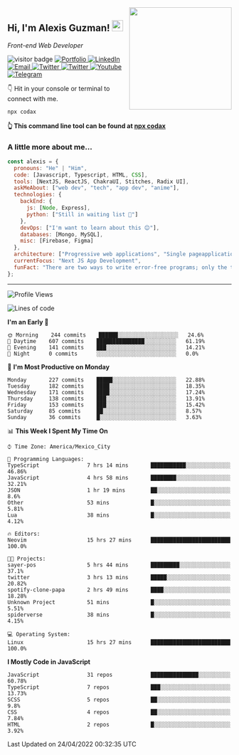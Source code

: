 <img align='right' src="https://media.giphy.com/media/M9gbBd9nbDrOTu1Mqx/giphy.gif" width="230">
<h2>Hi, I'm Alexis Guzman! <img src="https://media.giphy.com/media/hvRJCLFzcasrR4ia7z/giphy.gif" width="25px"></h2>
<p><em>Front-end Web Developer</em></p>

<p>
  <img src="https://visitor-badge.glitch.me/badge?page_id=a12989x.a12989x&left_color=black&right_color=gray" alt="visitor badge"/>
  <a href='https://www.codingcodax.dev/' target='_blank'>
    <img alt='Portfolio' src='https://img.shields.io/badge/Portfolio-black?logo=vercel&style=flat-square'>
  </a>
  <a href='https://linkedin.com/in/codax/' target='_blank'>
    <img alt='LinkedIn' src='https://img.shields.io/badge/LinkedIn-black?logo=LinkedIn&style=flat-square'>
  </a>
  <a href='mailto:codaxtech@gmail.com' target='_blank'>
    <img alt='Email' src='https://img.shields.io/badge/Email-black?logo=Gmail&style=flat-square'>
  </a>
  <a href='https://twitter.com/codingcodax' target='_blank'>
    <img alt='Twitter' src='https://img.shields.io/badge/Twitter-black?logo=Twitter&style=flat-square'>
  </a>
  <a href='https://www.instagram.com/codingcodax/' target='_blank'>
    <img alt='Twitter' src='https://img.shields.io/badge/Instagram-black?logo=Instagram&style=flat-square'>
  </a>
  <a href='https://www.youtube.com/channel/UCMY0GhV1HuX4XdbgalC77VQ' target='_blank'>
    <img alt='Youtube' src='https://img.shields.io/badge/YouTube-black?logo=Youtube&style=flat-square'>
  </a>
  <a href='https://t.me/codingcodax' target='_blank'>
    <img alt='Telegram' src='https://img.shields.io/badge/Telegram-black?logo=Telegram&logoColor=ffffff&style=flat-square'>
  </a>
</p>

👇 Hit in your console or terminal to connect with me.

```bash
npx codax
```
**👆 This command line tool can be found at [npx codax](https://github.com/a12989x/npx-codax)**

<h3>A little more about me...</h3>

```javascript
const alexis = {
  pronouns: "He" | "Him",
  code: [Javascript, Typescript, HTML, CSS],
  tools: [NextJS, ReactJS, ChakraUI, Stitches, Radix UI],
  askMeAbout: ["web dev", "tech", "app dev", "anime"],
  technologies: {
    backEnd: {
      js: [Node, Express],
      python: ["Still in waiting list 🥲"]
    },
    devOps: ["I'm want to learn about this 😊"],
    databases: [Mongo, MySQL],
    misc: [Firebase, Figma]
  },
  architecture: ["Progressive web applications", "Single pageapplications"],
  currentFocus: "Next JS App Development",
  funFact: "There are two ways to write error-free programs; only the third one works"
};
```

---

<!--START_SECTION:waka-->
![Profile Views](http://img.shields.io/badge/Profile%20Views-3-blue)

![Lines of code](https://img.shields.io/badge/From%20Hello%20World%20I%27ve%20Written-1%20Million%20lines%20of%20code-blue)

**I'm an Early 🐤** 

```text
🌞 Morning    244 commits    ██████░░░░░░░░░░░░░░░░░░░   24.6% 
🌆 Daytime    607 commits    ███████████████░░░░░░░░░░   61.19% 
🌃 Evening    141 commits    ███░░░░░░░░░░░░░░░░░░░░░░   14.21% 
🌙 Night      0 commits      ░░░░░░░░░░░░░░░░░░░░░░░░░   0.0%

```
📅 **I'm Most Productive on Monday** 

```text
Monday       227 commits    █████░░░░░░░░░░░░░░░░░░░░   22.88% 
Tuesday      182 commits    ████░░░░░░░░░░░░░░░░░░░░░   18.35% 
Wednesday    171 commits    ████░░░░░░░░░░░░░░░░░░░░░   17.24% 
Thursday     138 commits    ███░░░░░░░░░░░░░░░░░░░░░░   13.91% 
Friday       153 commits    ███░░░░░░░░░░░░░░░░░░░░░░   15.42% 
Saturday     85 commits     ██░░░░░░░░░░░░░░░░░░░░░░░   8.57% 
Sunday       36 commits     █░░░░░░░░░░░░░░░░░░░░░░░░   3.63%

```


📊 **This Week I Spent My Time On** 

```text
⌚︎ Time Zone: America/Mexico_City

💬 Programming Languages: 
TypeScript               7 hrs 14 mins       ███████████░░░░░░░░░░░░░░   46.86% 
JavaScript               4 hrs 58 mins       ████████░░░░░░░░░░░░░░░░░   32.21% 
JSON                     1 hr 19 mins        ██░░░░░░░░░░░░░░░░░░░░░░░   8.6% 
Other                    53 mins             █░░░░░░░░░░░░░░░░░░░░░░░░   5.81% 
Lua                      38 mins             █░░░░░░░░░░░░░░░░░░░░░░░░   4.12%

🔥 Editors: 
Neovim                   15 hrs 27 mins      █████████████████████████   100.0%

🐱‍💻 Projects: 
sayer-pos                5 hrs 44 mins       █████████░░░░░░░░░░░░░░░░   37.1% 
twitter                  3 hrs 13 mins       █████░░░░░░░░░░░░░░░░░░░░   20.82% 
spotify-clone-papa       2 hrs 49 mins       ████░░░░░░░░░░░░░░░░░░░░░   18.28% 
Unknown Project          51 mins             █░░░░░░░░░░░░░░░░░░░░░░░░   5.51% 
spiderverse              38 mins             █░░░░░░░░░░░░░░░░░░░░░░░░   4.15%

💻 Operating System: 
Linux                    15 hrs 27 mins      █████████████████████████   100.0%

```

**I Mostly Code in JavaScript** 

```text
JavaScript               31 repos            ███████████████░░░░░░░░░░   60.78% 
TypeScript               7 repos             ███░░░░░░░░░░░░░░░░░░░░░░   13.73% 
SCSS                     5 repos             ██░░░░░░░░░░░░░░░░░░░░░░░   9.8% 
CSS                      4 repos             ██░░░░░░░░░░░░░░░░░░░░░░░   7.84% 
HTML                     2 repos             █░░░░░░░░░░░░░░░░░░░░░░░░   3.92%

```



 Last Updated on 24/04/2022 00:32:35 UTC
<!--END_SECTION:waka-->
